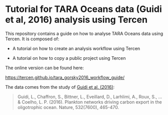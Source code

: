 # Tutorial for TARA Oceans data (Guidi et al, 2016) analysis using Tercen

This repository contains a guide on how to analyse TARA Oceans data using Tercen. It is composed of:

* A tutorial on how to create an analysis workflow using Tercen

* A tutorial on how to copy a public project using Tercen

The online version can be found here:

https://tercen.github.io/tara_gorsky2016_workflow_guide/

The data comes from the study of [Guidi et al. (2016)](https://www.ncbi.nlm.nih.gov/pmc/articles/PMC4851848/):

> Guidi, L., Chaffron, S., Bittner, L., Eveillard, D., Larhlimi, A., Roux, S., ... & Coelho, L. P. (2016). Plankton networks driving carbon export in the oligotrophic ocean. Nature, 532(7600), 465-470.
